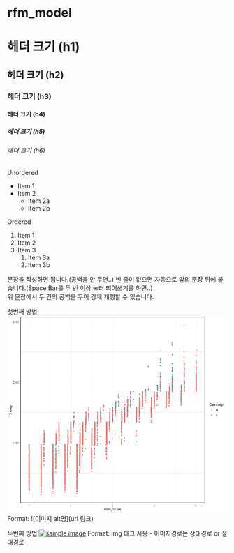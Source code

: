 # rfm_model

# 헤더 크기 (h1) 
## 헤더 크기 (h2) 
### 헤더 크기 (h3) 
#### 헤더 크기 (h4) 
##### 헤더 크기 (h5) 
###### 해더 크기 (h6)

Unordered 
* Item 1 
* Item 2 
    * Item 2a 
    * Item 2b 

Ordered 
1. Item 1 
1. Item 2 
1. Item 3 
    1. Item 3a 
    1. Item 3b

문장을 작성하면 됩니다.(공백을 안 두면..) 
빈 줄이 없으면 자동으로 앞의 문장 뒤에 붙습니다.(Space Bar를 두 번 이상 눌러 띄어쓰기를 하면..)   
위 문장에서 두 칸의 공백을 두어 강제 개행할 수 있습니다.

첫번째 방법 
![Github logo](/plot/Rplot.jpeg) 
Format: ![이미지 alt명](url 링크) 

두번째 방법 
<a href="#"><img src="https://github.com/datamarketingstudy/rfm_model/tree/master/plot/Rplot02.jpeg" alt="sample image"></a> 
Format: img 태그 사용 - 이미지경로는 상대경로 or 절대경로

